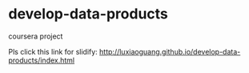# develop-data-products
coursera project

Pls click this link for slidify:
http://luxiaoguang.github.io/develop-data-products/index.html

